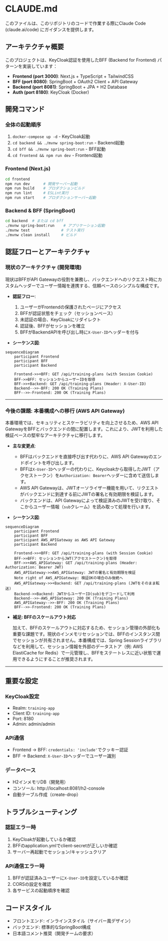 # CLAUDE.md

このファイルは、このリポジトリのコードで作業する際にClaude Code (claude.ai/code) にガイダンスを提供します。

## アーキテクチャ概要

このプロジェクトは、KeyCloak認証を使用したBFF (Backend for Frontend) パターンを実装しています：

- **Frontend (port 3000)**: Next.js + TypeScript + TailwindCSS
- **BFF (port 8080)**: SpringBoot + OAuth2 Client + API Gateway  
- **Backend (port 8081)**: SpringBoot + JPA + H2 Database
- **Auth (port 8180)**: KeyCloak (Docker)

## 開発コマンド

### 全体の起動順序
1. `docker-compose up -d` - KeyCloak起動
2. `cd backend && ./mvnw spring-boot:run` - Backend起動
3. `cd bff && ./mvnw spring-boot:run` - BFF起動  
4. `cd frontend && npm run dev` - Frontend起動

### Frontend (Next.js)
```bash
cd frontend
npm run dev      # 開発サーバー起動
npm run build    # プロダクションビルド
npm run lint     # ESLint実行
npm run start    # プロダクションサーバー起動
```

### Backend & BFF (SpringBoot)
```bash
cd backend  # または cd bff
./mvnw spring-boot:run    # アプリケーション起動
./mvnw test              # テスト実行
./mvnw clean install     # ビルド
```

## 認証フローとアーキテクチャ

### 現状のアーキテクチャ (開発環境)

現状はBFFがAPI Gatewayの役割を兼務し、バックエンドへのリクエスト時にカスタムヘッダーでユーザー情報を連携する、信頼ベースのシンプルな構成です。

- **認証フロー**:
    1. ユーザーがFrontendの保護されたページにアクセス
    2. BFFが認証状態をチェック（セッションベース）
    3. 未認証の場合、KeyCloakにリダイレクト
    4. 認証後、BFFがセッションを確立
    5. BFFがBackendAPIを呼び出し時に`X-User-ID`ヘッダーを付与

- **シーケンス図**:
```mermaid
sequenceDiagram
    participant Frontend
    participant BFF
    participant Backend

    Frontend->>+BFF: GET /api/training-plans (with Session Cookie)
    BFF->>BFF: セッションからユーザーIDを取得
    BFF->>+Backend: GET /api/training-plans (Header: X-User-ID)
    Backend-->>-BFF: 200 OK (Training Plans)
    BFF-->>-Frontend: 200 OK (Training Plans)
```

---

### 今後の課題: 本番構成への移行 (AWS API Gateway)

本番環境では、セキュリティとスケーラビリティを向上させるため、AWS API GatewayをBFFとバックエンドの間に配置します。これにより、JWTを利用した検証ベースの堅牢なアーキテクチャに移行します。

- **主な変更点**:
    - BFFはバックエンドを直接呼び出す代わりに、AWS API Gatewayのエンドポイントを呼び出します。
    - BFFは`X-User-ID`ヘッダーの代わりに、Keycloakから取得したJWT（アクセストークン）を`Authorization: Bearer`ヘッダーに含めて送信します。
    - AWS API Gatewayは、JWTオーソライザー機能を用いて、リクエストがバックエンドに到達する前にJWTの署名と有効期限を検証します。
    - バックエンドは、API Gatewayによって検証済みのJWTを受け取り、そこからユーザー情報（`sub`クレーム）を読み取って処理を行います。

- **シーケンス図**:
```mermaid
sequenceDiagram
    participant Frontend
    participant BFF
    participant AWS_APIGateway as AWS API Gateway
    participant Backend

    Frontend->>+BFF: GET /api/training-plans (with Session Cookie)
    BFF->>BFF: セッションからJWT(アクセストークン)を取得
    BFF->>+AWS_APIGateway: GET /api/training-plans (Header: Authorization: Bearer JWT)
    AWS_APIGateway->>AWS_APIGateway: JWTの署名と有効期限を検証
    Note right of AWS_APIGateway: 検証OKの場合のみ後続へ
    AWS_APIGateway->>+Backend: GET /api/training-plans (JWTをそのまま転送)
    Backend->>Backend: JWTからユーザーID(sub)をデコードして利用
    Backend-->>-AWS_APIGateway: 200 OK (Training Plans)
    AWS_APIGateway-->>-BFF: 200 OK (Training Plans)
    BFF-->>-Frontend: 200 OK (Training Plans)
```

- **補足: BFFのスケールアウト対応**

    加えて、BFFのスケールアウトに対応するため、セッション管理の外部化も重要な課題です。現状のインメモリセッションでは、BFFのインスタンス間でセッションが共有されません。本番構成では、Spring Sessionライブラリなどを利用して、セッション情報を外部のデータストア（例: AWS ElastiCache for Redis）で一元管理し、BFFをステートレスに近い状態で運用できるようにすることが推奨されます。

---

## 重要な設定

### KeyCloak設定
- Realm: `training-app`
- Client ID: `training-app`
- Port: 8180
- Admin: admin/admin

### API通信
- Frontend → BFF: `credentials: 'include'`でクッキー認証
- BFF → Backend: `X-User-ID`ヘッダーでユーザー識別

### データベース
- H2インメモリDB（開発用）
- コンソール: http://localhost:8081/h2-console
- 自動テーブル作成（create-drop）

## トラブルシューティング

### 認証エラー時
1. KeyCloakが起動しているか確認
2. BFFのapplication.ymlでclient-secretが正しいか確認
3. サーバー再起動でセッション/キャッシュクリア

### API通信エラー時
1. BFFが認証済みユーザーに`X-User-ID`を設定しているか確認
2. CORSの設定を確認
3. 各サービスの起動順序を確認

## コードスタイル

- フロントエンド: インラインスタイル（サイバー風デザイン）
- バックエンド: 標準的なSpringBoot構成
- 日本語コメント推奨（開発チームの要求）